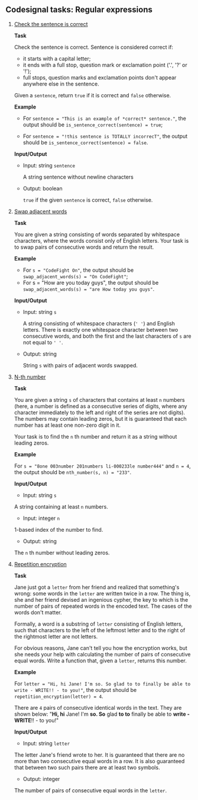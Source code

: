 ## Codesignal tasks: Regular expressions


1. [Check the sentence is correct](is-sentence-correct.py)

    **Task**
    
    Check the sentence is correct. Sentence is considered correct if:
   
   - it starts with a capital letter;
   - it ends with a full stop, question mark or exclamation point ('.', '?' or '!');
   - full stops, question marks and exclamation points don't appear anywhere else in the sentence.
   
   Given a `sentence`, return `true` if it is correct and `false` otherwise.
   
   **Example**
   
   - For `sentence = "This is an example of *correct* sentence."`,
   the output should be
   `is_sentence_correct(sentence) = true`;
   
   - For `sentence = "!this sentence is TOTALLY incorrecT"`,
   the output should be
   `is_sentence_correct(sentence) = false`.
   
   **Input/Output**
   
   - Input: string `sentence`
   
        A string sentence without newline characters
        
   - Output: boolean
   
        `true` if the given `sentence` is correct, `false` otherwise.
   
2. [Swap adjacent words](swap-adjacent-words.py)

    **Task**
    
    You are given a string consisting of words separated by whitespace characters, where the words consist only of English letters. 
    Your task is to swap pairs of consecutive words and return the result.
    
    **Example**
    
    - For `s = "CodeFight On"`, the output should be
    `swap_adjacent_words(s) = "On CodeFight"`;
    - For s = "How are you today guys", the output should be
    `swap_adjacent_words(s) = "are How today you guys"`.
    
    **Input/Output**
    
    - Input: string `s`
    
        A string consisting of whitespace characters (`' '`) and English letters. 
        There is exactly one whitespace character between two consecutive words, and both the first and the last characters of `s` are not equal to `' '`.
    
    - Output: string
    
        String `s` with pairs of adjacent words swapped.
        
3. [N-th number](n-th-number.py)

    **Task**
    
    You are given a string `s` of characters that contains at least `n` numbers (here, a number is defined as a consecutive series of digits, where any character immediately to the left and right of the series are not digits). 
    The numbers may contain leading zeros, but it is guaranteed that each number has at least one non-zero digit in it.
    
    Your task is to find the `n` th number and return it as a string without leading zeros.
    
    **Example**
    
    For `s = "8one 003number 201numbers li-000233le number444"` and `n = 4`,
    the output should be
    `nth_number(s, n) = "233"`.
    
    **Input/Output**
    
    - Input: string `s`
    
    A string containing at least `n` numbers.
    
    - Input: integer `n`
    
    1-based index of the number to find.
    
    - Output: string
    
    The `n` th number without leading zeros.
    
4. [Repetition encryption](repetition-encryption.py)

    **Task**
    
    Jane just got a `letter` from her friend and realized that something's wrong: some words in the `letter` are written twice in a row. The thing is, she and her friend devised an ingenious cypher, the key to which is the number of pairs of repeated words in the encoded text. The cases of the words don't matter.
    
    Formally, a word is a substring of `letter` consisting of English letters, such that characters to the left of the leftmost letter and to the right of the rightmost letter are not letters.
    
    For obvious reasons, Jane can't tell you how the encryption works, but she needs your help with calculating the number of pairs of consecutive equal words. Write a function that, given a `letter`, returns this number.
    
    **Example**
    
    For `letter = "Hi, hi Jane! I'm so. So glad to to finally be able to write - WRITE!! - to you!"`,
    the output should be
    `repetition_encryption(letter) = 4`.
    
    There are `4` pairs of consecutive identical words in the text. They are shown below:
    "**Hi, hi** Jane! I'm **so. So** glad **to to** finally be able to **write - WRITE**!! - to you!"
    
    **Input/Output**
    
    - Input: string `letter`
    
    The letter Jane's friend wrote to her. 
    It is guaranteed that there are no more than two consecutive equal words in a row. 
    It is also guaranteed that between two such pairs there are at least two symbols.
    
    - Output: integer
    
    The number of pairs of consecutive equal words in the `letter`.
